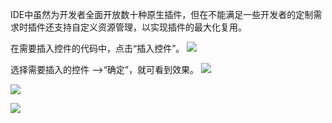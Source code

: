 ﻿IDE中虽然为开发者全面开放数十种原生插件，但在不能满足一些开发者的定制需求时插件还支持自定义资源管理，以实现插件的最大化复用。

在需要插入控件的代码中，点击“插入控件”。
![](http://newdocx.appcan.cn/docximg/174409p2014f9z22d.jpg)

选择需要插入的控件 —>“确定”，就可看到效果。
![](http://newdocx.appcan.cn/docximg/174430f2014l9b22w.jpg)

![](http://newdocx.appcan.cn/docximg/174430f2014l9b22w.jpg)

![](http://newdocx.appcan.cn/docximg/174450n2014l9b22g.jpg ) 

